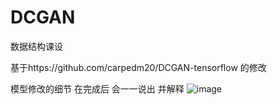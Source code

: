 # DCGAN
数据结构课设

基于https://github.com/carpedm20/DCGAN-tensorflow 的修改

模型修改的细节 在完成后 会一一说出 并解释
![image](https://github.com/bringtree/DCGAN/blob/master/start.png)
